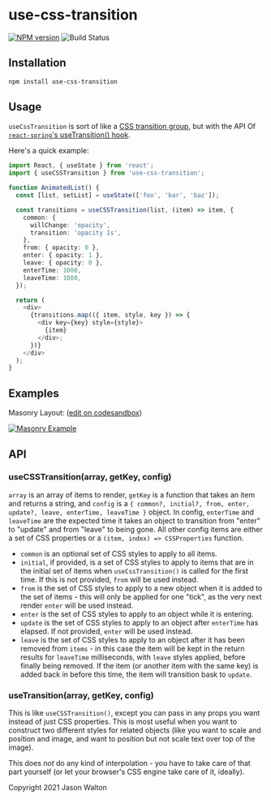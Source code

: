 # use-css-transition

[![NPM version](https://badge.fury.io/js/use-css-transition.svg)](https://npmjs.org/package/use-css-transition)
![Build Status](https://github.com/jwalton/use-css-transition/workflows/GitHub%20CI/badge.svg)

## Installation

```sh
npm install use-css-transition
```

## Usage

`useCssTransition` is sort of like a [CSS transition group](http://reactcommunity.org/react-transition-group/transition-group/), but with the API Of [`react-spring`'s useTransition() hook](https://www.react-spring.io/docs/hooks/use-transition).

Here's a quick example:

```ts
import React, { useState } from 'react';
import { useCSSTransition } from 'use-css-transition';

function AnimatedList() {
  const [list, setList] = useState(['foo', 'bar', 'baz']);

  const transitions = useCSSTransition(list, (item) => item, {
    common: {
      willChange: 'opacity',
      transition: 'opacity 1s',
    },
    from: { opacity: 0 },
    enter: { opacity: 1 },
    leave: { opacity: 0 },
    enterTime: 1000,
    leaveTime: 1000,
  });

  return (
    <div>
      {transitions.map(({ item, style, key }) => {
        <div key={key} style={style}>
          {item}
        </div>;
      })}
    </div>
  );
}
```

## Examples

Masonry Layout: ([edit on codesandbox](https://codesandbox.io/s/usecsstransition-masonry-grid-f3obx?file=/src/index.js))

[![Masonry Example](docs/masonry.gif)](https://codesandbox.io/s/usecsstransition-masonry-grid-f3obx?file=/src/index.js)

## API

### useCSSTransition(array, getKey, config)

`array` is an array of items to render, `getKey` is a function that takes an item and returns a string, and `config` is a `{ common?, initial?, from, enter, update?, leave, enterTime, leaveTime }` object. In config, `enterTime` and `leaveTime` are the expected time it takes an object to transition from "enter" to "update" and from "leave" to being gone. All other config items are either a set of CSS properties or a `(item, index) => CSSProperties` function.

- `common` is an optional set of CSS styles to apply to all items.
- `initial`, if provided, is a set of CSS styles to apply to items that are in the initial set of items when `useCssTransition()` is called for the first time. If this is not provided, `from` will be used instead.
- `from` is the set of CSS styles to apply to a new object when it is added to the set of items - this will only be applied for one "tick", as the very next render `enter` will be used instead.
- `enter` is the set of CSS styles to apply to an object while it is entering.
- `update` is the set of CSS styles to apply to an object after `enterTime` has elapsed. If not provided, `enter` will be used instead.
- `leave` is the set of CSS styles to apply to an object after it has been removed from `items` - in this case the item will be kept in the return results for `leaveTime` milliseconds, with `leave` styles applied, before finally being removed. If the item (or another item with the same key) is added back in before this time, the item will transition bask to `update`.

### useTransition(array, getKey, config)

This is like `useCSSTransition()`, except you can pass in any props you want
instead of just CSS properties. This is most useful when you want to construct
two different styles for related objects (like you want to scale and position
and image, and want to position but not scale text over top of the image).

This does _not_ do any kind of interpolation - you have to take care of that
part yourself (or let your browser's CSS engine take care of it, ideally).

Copyright 2021 Jason Walton
